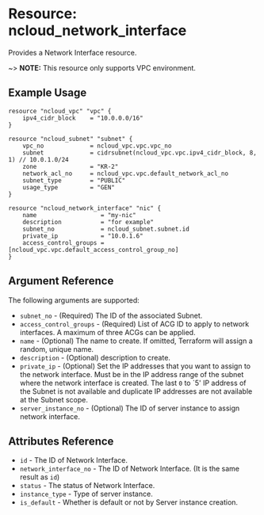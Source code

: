 # Resource: ncloud_network_interface

Provides a Network Interface resource.

~> **NOTE:** This resource only supports VPC environment.

## Example Usage

```hcl
resource "ncloud_vpc" "vpc" {
	ipv4_cidr_block    = "10.0.0.0/16"
}

resource "ncloud_subnet" "subnet" {
	vpc_no             = ncloud_vpc.vpc.vpc_no
	subnet             = cidrsubnet(ncloud_vpc.vpc.ipv4_cidr_block, 8, 1) // 10.0.1.0/24
	zone               = "KR-2"
	network_acl_no     = ncloud_vpc.vpc.default_network_acl_no
	subnet_type        = "PUBLIC"
	usage_type         = "GEN"
}

resource "ncloud_network_interface" "nic" {
	name                  = "my-nic"
	description           = "for example"
	subnet_no             = ncloud_subnet.subnet.id
	private_ip            = "10.0.1.6"
	access_control_groups = [ncloud_vpc.vpc.default_access_control_group_no]
}
```

## Argument Reference

The following arguments are supported:

* `subnet_no` - (Required) The ID of the associated Subnet.
* `access_control_groups` - (Required) List of ACG ID to apply to network interfaces. A maximum of three ACGs can be
  applied.
* `name` - (Optional) The name to create. If omitted, Terraform will assign a random, unique name.
* `description` - (Optional) description to create.
* `private_ip` - (Optional) Set the IP addresses that you want to assign to the network interface. Must be in the IP
  address range of the subnet where the network interface is created. The last `0` to `5' IP address of the Subnet is
  not available and duplicate IP addresses are not available at the Subnet scope.
* `server_instance_no` - (Optional) The ID of server instance to assign network interface.

## Attributes Reference

* `id` - The ID of Network Interface.
* `network_interface_no` - The ID of Network Interface. (It is the same result as `id`)
* `status` - The status of Network Interface.
* `instance_type` - Type of server instance.
* `is_default` - Whether is default or not by Server instance creation.